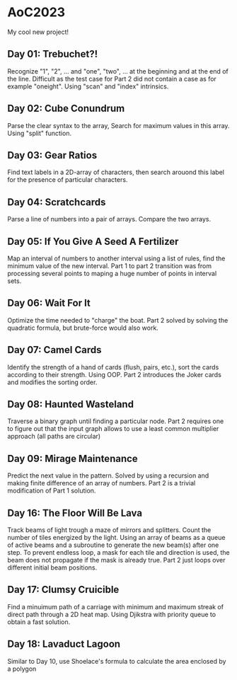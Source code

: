 # AoC2023
My cool new project!

## Day 01: Trebuchet?!
Recognize "1", "2", ... and "one", "two", ... at the beginning and at the end
of the line. Difficult as the test case for Part 2 did not contain a case as
for example "oneight". Using "scan" and "index" intrinsics.

## Day 02: Cube Conundrum
Parse the clear syntax to the array, Search for maximum values in this array.
Using "split" function.

## Day 03: Gear Ratios
Find text labels in a 2D-array of characters, then search arouond this label
for the presence of particular characters.

## Day 04: Scratchcards
Parse a line of numbers into a pair of arrays. Compare the two arrays.

## Day 05: If You Give A Seed A Fertilizer
Map an interval of numbers to another interval using a list of rules, find the minimum value of the new interval. Part 1 to part 2 transition was from processing several points to maping a huge number of points in interval sets.  

## Day 06: Wait For It
Optimize the time needed to "charge" the boat. Part 2 solved by solving the quadratic formula, but brute-force would also work.

## Day 07: Camel Cards
Identify the strength of a hand of cards (flush, pairs, etc.), sort the cards according to their strength. Using OOP. Part 2 introduces the Joker cards and modifies the sorting order.

## Day 08: Haunted Wasteland
Traverse a binary graph until finding a particular node. Part 2 requires one to figure out that the input graph allows to use a least common multiplier approach (all paths are circular)

## Day 09: Mirage Maintenance
Predict the next value in the pattern. Solved by using a recursion and making finite difference of an array of numbers. Part 2 is a trivial modification of Part 1 solution.

## Day 16: The Floor Will Be Lava
Track beams of light trough a maze of mirrors and splitters. Count the number of tiles energized by
the light. Using an array of beams as a queue of active beams and a subroutine to generate the
new beam(s) after one step. To prevent endless loop, a mask for each tile and direction is used,
the beam does not propagate if the mask is already true. Part 2 just loops over different initial
beam positions.

## Day 17: Clumsy Cruicible
Find a minuimum path of a carriage with minimum and maximum streak of direct path
through a 2D heat map. Using Djikstra with priority queue to obtain a fast
solution.

## Day 18: Lavaduct Lagoon
Similar to Day 10, use Shoelace's formula to calculate the area enclosed by a polygon